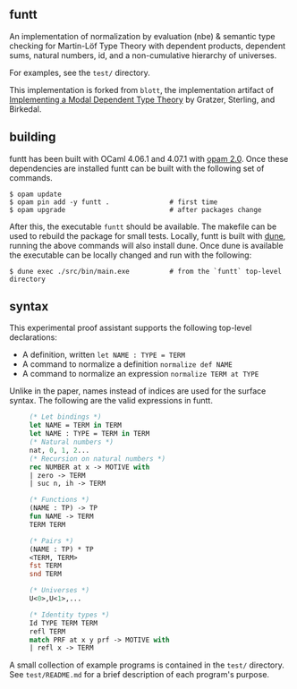 ## funtt

An implementation of normalization by evaluation (nbe) & semantic type checking for Martin-Löf Type
Theory with dependent products, dependent sums, natural numbers, id, and a non-cumulative hierarchy
of universes. 

For examples, see the `test/` directory.

This implementation is forked from `blott`, the implementation artifact of
[Implementing a Modal Dependent Type Theory](https://doi.acm.org/10.1145/3341711) by Gratzer,
Sterling, and Birkedal.

## building

funtt has been built with OCaml 4.06.1 and 4.07.1 with [opam 2.0](https://opam.ocaml.org/). Once
these dependencies are installed funtt can be built with the following set of commands.

```
$ opam update
$ opam pin add -y funtt .               # first time
$ opam upgrade                          # after packages change
```

After this, the executable `funtt` should be available. The makefile can be used to rebuild the
package for small tests. Locally, funtt is built with [dune](https://dune.build), running the above
commands will also install dune. Once dune is available the executable can be locally changed and
run with the following:

```
$ dune exec ./src/bin/main.exe          # from the `funtt` top-level directory
```

## syntax

This experimental proof assistant supports the following top-level declarations:

 - A definition, written `let NAME : TYPE = TERM`
 - A command to normalize a definition `normalize def NAME`
 - A command to normalize an expression `normalize TERM at TYPE`

Unlike in the paper, names instead of indices are used for the surface syntax. The following are
the valid expressions in funtt.

``` ocaml
     (* Let bindings *)
     let NAME = TERM in TERM
     let NAME : TYPE = TERM in TERM
     (* Natural numbers *)
     nat, 0, 1, 2...
     (* Recursion on natural numbers *)
     rec NUMBER at x -> MOTIVE with
     | zero -> TERM
     | suc n, ih -> TERM

     (* Functions *)
     (NAME : TP) -> TP
     fun NAME -> TERM
     TERM TERM

     (* Pairs *)
     (NAME : TP) * TP
     <TERM, TERM>
     fst TERM
     snd TERM

     (* Universes *)
     U<0>,U<1>,...

     (* Identity types *)
     Id TYPE TERM TERM
     refl TERM
     match PRF at x y prf -> MOTIVE with
     | refl x -> TERM
```

A small collection of example programs is contained in the `test/` directory. See `test/README.md`
for a brief description of each program's purpose.
